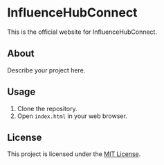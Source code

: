 
# InfluenceHubConnect

This is the official website for InfluenceHubConnect.

## About
Describe your project here.

## Usage
1. Clone the repository.
2. Open `index.html` in your web browser.

## License
This project is licensed under the [MIT License](LICENSE).
